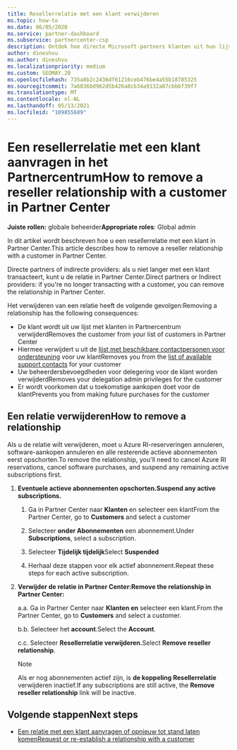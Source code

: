 ```yaml
---
title: Resellerrelatie met een klant verwijderen
ms.topic: how-to
ms.date: 06/05/2020
ms.service: partner-dashboard
ms.subservice: partnercenter-csp
description: Ontdek hoe directe Microsoft-partners klanten uit hun lijst kunnen verwijderen, gedelegeerde beheerdersbevoegdheden kunnen verwijderen en kunnen stoppen met het ondersteunen of kopen van klanten.
author: dineshvu
ms.author: dineshvu
ms.localizationpriority: medium
ms.custom: SEOMAY.20
ms.openlocfilehash: 735a8b2c2436df61216ceb476be4a55b18785325
ms.sourcegitcommit: 7a6836bd962d5b426a8cb34a9132a87cbbbf39f7
ms.translationtype: MT
ms.contentlocale: nl-NL
ms.lasthandoff: 05/13/2021
ms.locfileid: "109855689"
---
```

# <a name="how-to-remove-a-reseller-relationship-with-a-customer-in-partner-center"></a><span data-ttu-id="a0aed-103">Een resellerrelatie met een klant aanvragen in het Partnercentrum</span><span class="sxs-lookup"><span data-stu-id="a0aed-103">How to remove a reseller relationship with a customer in Partner Center</span></span>

<span data-ttu-id="a0aed-104">**Juiste rollen:** globale beheerder</span><span class="sxs-lookup"><span data-stu-id="a0aed-104">**Appropriate roles**: Global admin</span></span>

<span data-ttu-id="a0aed-105">In dit artikel wordt beschreven hoe u een resellerrelatie met een klant in Partner Center.</span><span class="sxs-lookup"><span data-stu-id="a0aed-105">This article describes how to remove a reseller relationship with a customer in Partner Center.</span></span>

<span data-ttu-id="a0aed-106">Directe partners of indirecte providers: als u niet langer met een klant transacteert, kunt u de relatie in Partner Center.</span><span class="sxs-lookup"><span data-stu-id="a0aed-106">Direct partners or Indirect providers: if you're no longer transacting with a customer, you can remove the relationship in Partner Center.</span></span>

<span data-ttu-id="a0aed-107">Het verwijderen van een relatie heeft de volgende gevolgen:</span><span class="sxs-lookup"><span data-stu-id="a0aed-107">Removing a relationship has the following consequences:</span></span>

- <span data-ttu-id="a0aed-108">De klant wordt uit uw lijst met klanten in Partnercentrum verwijderd</span><span class="sxs-lookup"><span data-stu-id="a0aed-108">Removes the customer from your list of customers in Partner Center</span></span>
- <span data-ttu-id="a0aed-109">Hiermee verwijdert u uit de [lijst met beschikbare contactpersonen voor ondersteuning](assign-support-contacts.md) voor uw klant</span><span class="sxs-lookup"><span data-stu-id="a0aed-109">Removes you from the [list of available support contacts](assign-support-contacts.md) for your customer</span></span>
- <span data-ttu-id="a0aed-110">Uw beheerdersbevoegdheden voor delegering voor de klant worden verwijderd</span><span class="sxs-lookup"><span data-stu-id="a0aed-110">Removes your delegation admin privileges for the customer</span></span>
- <span data-ttu-id="a0aed-111">Er wordt voorkomen dat u toekomstige aankopen doet voor de klant</span><span class="sxs-lookup"><span data-stu-id="a0aed-111">Prevents you from making future purchases for the customer</span></span>

## <a name="how-to-remove-a-relationship"></a><span data-ttu-id="a0aed-112">Een relatie verwijderen</span><span class="sxs-lookup"><span data-stu-id="a0aed-112">How to remove a relationship</span></span>

<span data-ttu-id="a0aed-113">Als u de relatie wilt verwijderen, moet u Azure RI-reserveringen annuleren, software-aankopen annuleren en alle resterende actieve abonnementen eerst opschorten.</span><span class="sxs-lookup"><span data-stu-id="a0aed-113">To remove the relationship, you'll need to cancel Azure RI reservations, cancel software purchases, and suspend any remaining active subscriptions first.</span></span>

1. <span data-ttu-id="a0aed-114">**Eventuele actieve abonnementen opschorten.**</span><span class="sxs-lookup"><span data-stu-id="a0aed-114">**Suspend any active subscriptions.**</span></span>

   1. <span data-ttu-id="a0aed-115">Ga in Partner Center naar **Klanten** en selecteer een klant</span><span class="sxs-lookup"><span data-stu-id="a0aed-115">From the Partner Center, go to **Customers** and select a customer</span></span>

   2. <span data-ttu-id="a0aed-116">Selecteer **onder Abonnementen** een abonnement.</span><span class="sxs-lookup"><span data-stu-id="a0aed-116">Under **Subscriptions**, select a subscription.</span></span>

   3. <span data-ttu-id="a0aed-117">Selecteer **Tijdelijk tijdelijk**</span><span class="sxs-lookup"><span data-stu-id="a0aed-117">Select **Suspended**</span></span>

   4. <span data-ttu-id="a0aed-118">Herhaal deze stappen voor elk actief abonnement.</span><span class="sxs-lookup"><span data-stu-id="a0aed-118">Repeat these steps for each active subscription.</span></span>

2. <span data-ttu-id="a0aed-119">**Verwijder de relatie in Partner Center:**</span><span class="sxs-lookup"><span data-stu-id="a0aed-119">**Remove the relationship in Partner Center:**</span></span>

   <span data-ttu-id="a0aed-120">a.</span><span class="sxs-lookup"><span data-stu-id="a0aed-120">a.</span></span> <span data-ttu-id="a0aed-121">Ga in Partner Center naar **Klanten en** selecteer een klant.</span><span class="sxs-lookup"><span data-stu-id="a0aed-121">From the Partner Center, go to **Customers** and select a customer.</span></span>

   <span data-ttu-id="a0aed-122">b.</span><span class="sxs-lookup"><span data-stu-id="a0aed-122">b.</span></span> <span data-ttu-id="a0aed-123">Selecteer het **account**.</span><span class="sxs-lookup"><span data-stu-id="a0aed-123">Select the **Account**.</span></span>

   <span data-ttu-id="a0aed-124">c.</span><span class="sxs-lookup"><span data-stu-id="a0aed-124">c.</span></span> <span data-ttu-id="a0aed-125">Selecteer **Resellerrelatie verwijderen.**</span><span class="sxs-lookup"><span data-stu-id="a0aed-125">Select **Remove reseller relationship**.</span></span>

   > [!NOTE]
   > <span data-ttu-id="a0aed-126">Als er nog abonnementen actief zijn, is **de koppeling Resellerrelatie** verwijderen inactief.</span><span class="sxs-lookup"><span data-stu-id="a0aed-126">If any subscriptions are still active, the **Remove reseller relationship** link will be inactive.</span></span>

## <a name="next-steps"></a><span data-ttu-id="a0aed-127">Volgende stappen</span><span class="sxs-lookup"><span data-stu-id="a0aed-127">Next steps</span></span>

- [<span data-ttu-id="a0aed-128">Een relatie met een klant aanvragen of opnieuw tot stand laten komen</span><span class="sxs-lookup"><span data-stu-id="a0aed-128">Request or re-establish a relationship with a customer</span></span>](request-a-relationship-with-a-customer.md)
